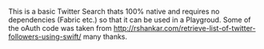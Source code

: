 This is a basic Twitter Search thats 100% native and requires no dependencies (Fabric etc.) so that it can be used in a Playgroud.  Some of the oAuth code was taken from http://rshankar.com/retrieve-list-of-twitter-followers-using-swift/ many thanks.  




